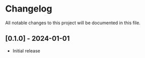# Changelog

All notable changes to this project will be documented in this file.

## [0.1.0] - 2024-01-01

- Initial release
